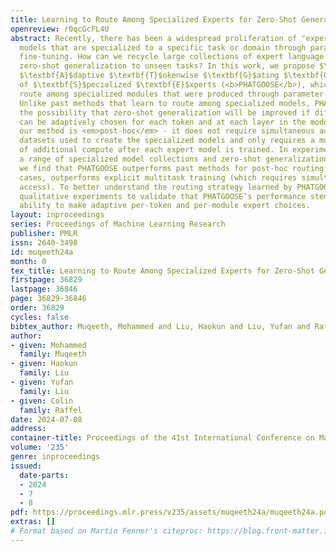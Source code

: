 ```yaml
---
title: Learning to Route Among Specialized Experts for Zero-Shot Generalization
openreview: r0qcGcFL4U
abstract: Recently, there has been a widespread proliferation of "expert" language
  models that are specialized to a specific task or domain through parameter-efficient
  fine-tuning. How can we recycle large collections of expert language models to improve
  zero-shot generalization to unseen tasks? In this work, we propose $\textbf{P}$ost-$\textbf{H}$oc
  $\textbf{A}$daptive $\textbf{T}$okenwise $\textbf{G}$ating $\textbf{O}$ver an $\textbf{O}$cean
  of $\textbf{S}$pecialized $\textbf{E}$xperts (<b>PHATGOOSE</b>), which learns to
  route among specialized modules that were produced through parameter-efficient fine-tuning.
  Unlike past methods that learn to route among specialized models, PHATGOOSE explores
  the possibility that zero-shot generalization will be improved if different experts
  can be adaptively chosen for each token and at each layer in the model. Crucially,
  our method is <em>post-hoc</em> - it does not require simultaneous access to the
  datasets used to create the specialized models and only requires a modest amount
  of additional compute after each expert model is trained. In experiments covering
  a range of specialized model collections and zero-shot generalization benchmarks,
  we find that PHATGOOSE outperforms past methods for post-hoc routing and, in some
  cases, outperforms explicit multitask training (which requires simultaneous data
  access). To better understand the routing strategy learned by PHATGOOSE, we perform
  qualitative experiments to validate that PHATGOOSE’s performance stems from its
  ability to make adaptive per-token and per-module expert choices.
layout: inproceedings
series: Proceedings of Machine Learning Research
publisher: PMLR
issn: 2640-3498
id: muqeeth24a
month: 0
tex_title: Learning to Route Among Specialized Experts for Zero-Shot Generalization
firstpage: 36829
lastpage: 36846
page: 36829-36846
order: 36829
cycles: false
bibtex_author: Muqeeth, Mohammed and Liu, Haokun and Liu, Yufan and Raffel, Colin
author:
- given: Mohammed
  family: Muqeeth
- given: Haokun
  family: Liu
- given: Yufan
  family: Liu
- given: Colin
  family: Raffel
date: 2024-07-08
address:
container-title: Proceedings of the 41st International Conference on Machine Learning
volume: '235'
genre: inproceedings
issued:
  date-parts:
  - 2024
  - 7
  - 8
pdf: https://proceedings.mlr.press/v235/assets/muqeeth24a/muqeeth24a.pdf
extras: []
# Format based on Martin Fenner's citeproc: https://blog.front-matter.io/posts/citeproc-yaml-for-bibliographies/
---
```

